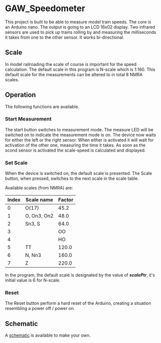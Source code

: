 # GAW_Speedometer
This project is built to be able to measure model train speeds. 
The core is an Arduino nano. The output is going to an LCD 16x02 display. 
Two infrared sensors are used to pick up trains rolling by and measuring 
the milliseconds it takes from one to the other sensor. 
It works bi-directional.

## Scale
In model railroading the scale of course is important for the speed calculation. 
The default scale in this program is N-scale which is 1:160. 
This default scale for the measurements can be altered to in total 8 NMRA scales.

## Operation
The following functions are available.

### Start Measurement
The start button switches to measurement mode. The measure LED will be switched on to indicate the measurement mode is on. The device now waits for either the left or the right sensor. When either is activated it will wait for activation of the other one, measuring the time it takes. As soon as the scond sensor is activated the scale-speed is calculated and displayed.

### Set Scale
When the device is switched on, the default scale is presented. The Scale button, when pressed, switches to the next scale in the scale table. 

Available scales (from NMRA) are:

| Index | Scale name  | Factor |
|-------|-------------|--------|
| 0     | O(17)       | 45.2   |
| 1     | O, On3, On2 | 48.0   |
| 2     | Sn3, S      | 64.0   |
| 3     | |OO         | 76.0   |
| 4     | |HO         | 87.0   |
| 5     | TT          | 120.0  |
| 6     | N, Nn3      | 160.0  |
| 7     | Z           | 220.0  |

In the program, the default scale is designated by the value of ***scalePtr***, it's initial value is 6 for N-scale.

### Reset
The Reset button perform a hard reset of the Arduino, creating a situation resembling a power off / power on.

## Schematic
A [schematic](./schematic/GAW_Speedometer_schematic.png) is available to make your own.
